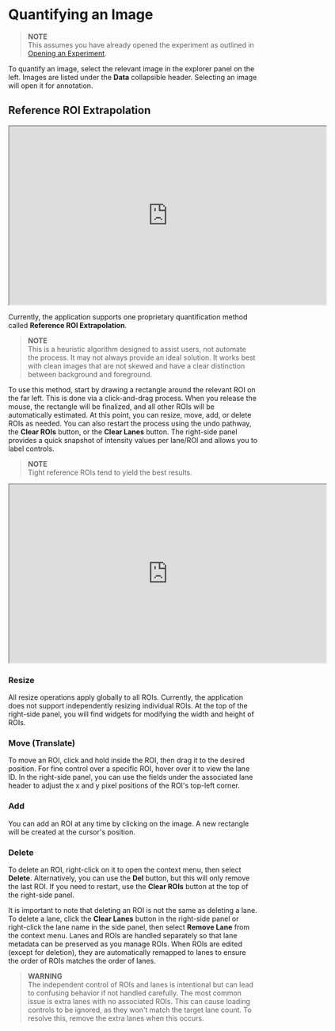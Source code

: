 # Quantifying an Image

> **NOTE**  
> This assumes you have already opened the experiment as outlined in [Opening an Experiment](./open_an_experiment.md).

To quantify an image, select the relevant image in the explorer panel on the left. Images are listed under the **Data** collapsible header. Selecting an image will open it for annotation.

## Reference ROI Extrapolation

<iframe width="640" height="360" src="https://youtube.com/embed/62nNscTMgDY">
    video demoing auto detection functionality
</iframe>

Currently, the application supports one proprietary quantification method called **Reference ROI Extrapolation**.

> **NOTE**  
> This is a heuristic algorithm designed to assist users, not automate the process. It may not always provide an ideal solution. It works best with clean images that are not skewed and have a clear distinction between background and foreground.

To use this method, start by drawing a rectangle around the relevant ROI on the far left. This is done via a click-and-drag process. When you release the mouse, the rectangle will be finalized, and all other ROIs will be automatically estimated. At this point, you can resize, move, add, or delete ROIs as needed. You can also restart the process using the undo pathway, the **Clear ROIs** button, or the **Clear Lanes** button. The right-side panel provides a quick snapshot of intensity values per lane/ROI and allows you to label controls.

> **NOTE**  
> Tight reference ROIs tend to yield the best results.

<iframe width="640" height="360" src="https://youtube.com/embed/yx1_k3nSIqg">
    video demoing management functionality
</iframe>

### Resize

All resize operations apply globally to all ROIs. Currently, the application does not support independently resizing individual ROIs. At the top of the right-side panel, you will find widgets for modifying the width and height of ROIs.

### Move (Translate)

To move an ROI, click and hold inside the ROI, then drag it to the desired position. For fine control over a specific ROI, hover over it to view the lane ID. In the right-side panel, you can use the fields under the associated lane header to adjust the x and y pixel positions of the ROI's top-left corner.

### Add

You can add an ROI at any time by clicking on the image. A new rectangle will be created at the cursor's position.

### Delete

To delete an ROI, right-click on it to open the context menu, then select **Delete**. Alternatively, you can use the **Del** button, but this will only remove the last ROI. If you need to restart, use the **Clear ROIs** button at the top of the right-side panel.

It is important to note that deleting an ROI is not the same as deleting a lane. To delete a lane, click the **Clear Lanes** button in the right-side panel or right-click the lane name in the side panel, then select **Remove Lane** from the context menu. Lanes and ROIs are handled separately so that lane metadata can be preserved as you manage ROIs. When ROIs are edited (except for deletion), they are automatically remapped to lanes to ensure the order of ROIs matches the order of lanes.

> **WARNING**  
> The independent control of ROIs and lanes is intentional but can lead to confusing behavior if not handled carefully. The most common issue is extra lanes with no associated ROIs. This can cause loading controls to be ignored, as they won't match the target lane count. To resolve this, remove the extra lanes when this occurs.
